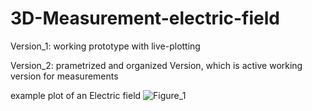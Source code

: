 # 3D-Measurement-electric-field

Version_1: working prototype with live-plotting

Version_2: prametrized and organized Version, which is active working version for measurements

example plot of an Electric field
![Figure_1](https://github.com/fabipfeif/3D-Measurement-electric-field/assets/74175600/d61b6b72-cce9-43eb-955e-911dbacef4fc)

